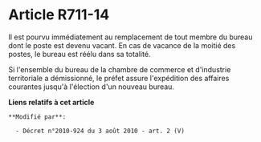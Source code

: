 # Article R711-14

Il est pourvu immédiatement au remplacement de tout membre du bureau dont le poste est devenu vacant. En cas de vacance de la
moitié des postes, le bureau est réélu dans sa totalité.

Si l'ensemble du bureau de la chambre de commerce et d'industrie territoriale a démissionné, le préfet assure l'expédition
des affaires courantes jusqu'à l'élection d'un nouveau bureau.

**Liens relatifs à cet article**

	**Modifié par**:

	  - Décret n°2010-924 du 3 août 2010 - art. 2 (V)
